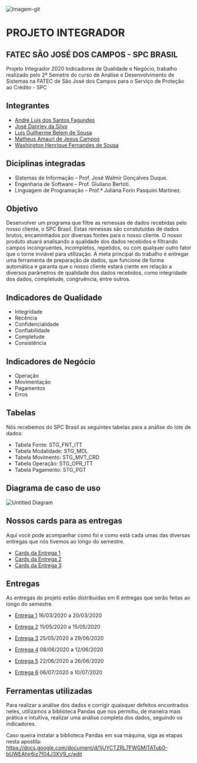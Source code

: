 ![Imagem-git](https://user-images.githubusercontent.com/56441318/83182121-3afbba80-a0fc-11ea-9ca4-3d58ad1f4091.jpg)

# PROJETO INTEGRADOR 
## FATEC SÃO JOSÉ DOS CAMPOS - SPC BRASIL
Projeto Integrador 2020 Indicadores de Qualidade e Negócio, trabalho realizado pelo 2º Semetre do curso de Análise e Desenvolvimento de Sistemas na FATEC de São José dos Campos para o Serviço de Proteção ao Crédito - SPC

## Integrantes
- [André Luis dos Santos Fagundes](https://github.com/Andre-lsf)
- [José Danrley da Silva](https://github.com/JDanrley)
- [Luis Guilherme Belem de Sousa](https://github.com/LuisGuilhermeSousa)
- [Matheus Amauri de Jesus Campos](https://github.com/MatheusCampos-450)
- [Washington Henrique Fernandes de Sousa](https://github.com/justhenrique)


## Diciplinas integradas
- Sistemas de Informação – Prof. José Walmir Gonçalves Duque.
- Engenharia de Software – Prof. Giuliano Bertoti.
-	Linguagem de Programação – Prof.ª Juliana Forin Pasquini Martinez. 


## Objetivo
Desenvolver um programa que filtre as remessas de dados recebidas pelo nosso cliente, o SPC Brasil. Estas remessas são constutuídas de dados brutos, encaminhados por diversas fontes para o nosso cliente. O nosso produto atuará analisando a qualidade dos dados recebidos e filtrando campos incongruentes, incompletos, repetidos, ou com qualquer outro fator que o torne inviável para utilização. A meta principal do trabalho é entregar uma ferramenta de preparação de dados, que funcione de forma automática e garanta que o nosso cliente estará ciente em relação a diversos parâmetros de qualidade dos dados recebidos, como integridade dos dados, completude, congruência, entre outros.


## Indicadores de Qualidade
-	Integridade
-	Recência
-	Confidencialidade
-	Confiabilidade
-	Completude
-	Consistência 

## Indicadores de Negócio
- Operação
- Movimentação
- Pagamentos
- Erros


## Tabelas
Nós recebemos do SPC Brasil as seguintes tabelas para a análise do lote de dados:
-	Tabela Fonte: STG_FNT_ITT
-	Tabela Modalidade: STG_MDL
-	Tabela Movimento: STG_MVT_CRD
-	Tabela Operação: STG_OPR_ITT
-	Tabela Pagamento: STG_PGT

## Diagrama de caso de uso
![Untitled Diagram](https://user-images.githubusercontent.com/56441318/83183368-10aafc80-a0fe-11ea-8ae4-380516ab6164.png)

## Nossos cards para as entregas
Aqui você pode acompanhar como foi e como está cada umas das diversas entregas que nós tivemos ao longo do semestre.
- [Cards da Entrega 1](https://github.com/justhenrique/SPC-projeto-integrador/projects/3)
- [Cards da Entrega 2](https://github.com/justhenrique/SPC-projeto-integrador/projects/4)
- [Cards da Entrega 3](https://github.com/justhenrique/SPC-projeto-integrador/projects/5)


## Entregas
As entregas do projeto estão distribuidas em 6 entregas que serão feitas ao longo do semestre.

- <a href='https://github.com/justhenrique/SPC-projeto-integrador/tree/master/Entrega%201'>Entrega 1</a> 16/03/2020 a 20/03/2020

- <a href='https://github.com/justhenrique/SPC-projeto-integrador/tree/master/Entrega%202'>Entrega 2</a> 11/05/2020 a 15/05/2020

- <a href='https://github.com/justhenrique/SPC-projeto-integrador/tree/master/Entrega%203'>Entrega 3</a> 25/05/2020 a 29/06/2020

- <a href='https://github.com/justhenrique/SPC-projeto-integrador/tree/master/Entrega%204'>Entrega 4</a> 08/06/2020 a 12/06/2020

- <a href='...'>Entrega 5</a> 22/06/2020 a 26/06/2020

- <a href='...'>Entrega 6</a> 06/07/2020 a 10/07/2020


## Ferramentas utilizadas
Para realizar a análise dos dados e corrigir quaisquer defeitos encontrados neles, utilizamos a biblioteca Pandas que nos permitiu, de maneira mais prática e intuitiva, realizar uma análise completa dos dados, seguindo os indicadores.

Caso queira instalar a biblioteca Pandas em sua máquina, siga as etapas nesta apostila: https://docs.google.com/document/d/1jUYCTZRL7FWGMITATub0-bUWEAhjr6iz7f04J3XV9_c/edit 
